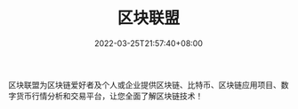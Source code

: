 ﻿---
weight: 
title: "区块联盟"
description: "区块联盟为区块链爱好者及个人或企业提供区块链、比特币、区块链应用项目、数字货币行情分析和交易平台，让您全面了解区块链技术！"
date: 2022-03-25T21:57:40+08:00
lastmod: 2022-03-25T16:45:40+08:00
draft: false
authors: ["Metabd"]
featuredImage: "qukuailianmeng.png"
link: ""
tags: ["元宇宙资讯","区块联盟"]
categories: ["navigation"]
navigation: ["元宇宙资讯"]
lightgallery: true
toc: true
pinned: false
recommend: false
recommend1: false
---
区块联盟为区块链爱好者及个人或企业提供区块链、比特币、区块链应用项目、数字货币行情分析和交易平台，让您全面了解区块链技术！
